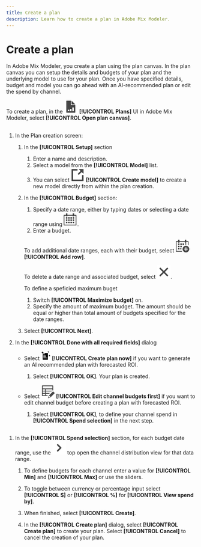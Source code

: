 ```yaml
---
title: Create a plan
description: Learn how to create a plan in Adobe Mix Modeler.
---
```


# Create a plan

In Adobe Mix Modeler, you create a plan using the plan canvas. In the plan canvas you can setup the details and budgets of your plan and the underlying model to use for your plan. Once you have specified details, budget and model you can go ahead with an AI-recommended plan or edit the spend by channel.

To create a plan, in the ![PLan](../assets/icons/FileChart.svg) **[!UICONTROL Plans]** UI in Adobe Mix Modeler, select **[!UICONTROL Open plan canvas]**.

## <a id="PlanDetails"></a>

1. In the Plan creation screen:

    1. In the **[!UICONTROL Setup]** section

        1. Enter a name and description.
        1. Select a model from the **[!UICONTROL Model]** list.
        1. You can select ![LinkOut](../assets/icons/LinkOut.svg) **[!UICONTROL Create model]** to create a new model directly from within the plan creation.

    1. In the **[!UICONTROL Budget]** section:

        1. Specify a date range, either by typing dates or selecting a date range using ![Calendar](../assets/icons/Calendar.svg).
        1. Enter a budget.
        
       To add additional date ranges, each with their budget, select ![CalendarAdd](../assets/icons/CalendarAdd.svg) **[!UICONTROL Add row]**.
        
       To delete a date range and associated budget, select ![Close](../assets/icons/Close.svg).

       To define a speficied maximum buget
       
       1. Switch **[!UICONTROL Maximize budget]** on.
       1. Specify the amount of maximum budget. The amount should be equal or higher than total amount of budgets specified for the date ranges.

    1. Select **[!UICONTROL Next]**.

1. In the **[!UICONTROL Done with all required fields]** dialog

    * Select <img src="../assets/icons/NewPlan.svg" width=25/> **[!UICONTROL Create plan now]** if you want to generate an AI recommended plan with forecasted ROI.
       1. Select **[!UICONTROL OK]**. Your plan is created.


    * Select ![TableEdit](../assets/icons/TableEdit.svg) **[!UICONTROL Edit channel budgets first]** if you want to edit channel budget before creating a plan with forecasted ROI.

        1. Select **[!UICONTROL OK]**, to define your channel spend in **[!UICONTROL Spend selection]** in the next step.


## <a id="SpendSelection"></a>

1. In the **[!UICONTROL Spend selection]** section, for each budget date range, use the ![Chevron](../assets/icons/ChevronRight.svg) top open the channel distribution view for that data range.

    1. To define budgets for each channel enter a value for **[!UICONTROL Min]** and **[!UICONTROL Max]** or use the sliders.

    1. To toggle between currency or percentage input select **[!UICONTROL $]** or **[!UICONTROL %]** for **[!UICONTROL View spend by]**.

    1. When finished, select **[!UICONTROL Create]**. 

    1. In the **[!UICONTROL Create plan]** dialog, select **[!UICONTROL Create plan]** to create your plan. Select **[!UICONTROL Cancel]** to cancel the creation of your plan.


         